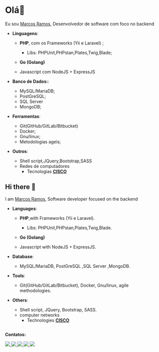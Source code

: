 # Olá👋

Eu sou [Marcos Ramos](https://www.linkedin.com/in/themarcosramos), Desenvolvedor de software com foco no backend

- **Linguagens**: 
  - <strong>PHP</strong>, com os Frameworks (Yii e Laravel) ;
    - Libs: PHPUnit,PHPstan,Plates,Twig,Blade; 

   - <strong>Go (Golang)</strong>

  - Javascript com NodeJS + ExpressJS

- **Banco de Dados:**:
  - MySQL/MariaDB;
  - PostGreSQL;
  - SQL Server
  - MongoDB;

- **Ferramentas**:
  - Git(GitHub/GitLab/Bitbucket)
  - Docker;
  - Gnu/linux;
  - Metodologias ageis;

- **Outros**:
  - Shell script,JQuery,Bootstrap,SASS 
  - Redes de computadores 
    - Tecnologias <strong>  [CISCO](https://www.cisco.com/) </strong>

## Hi there 👋

I am [Marcos Ramos](https://www.linkedin.com/in/themarcosramos), Software developer focused on the backend

- **Languages**: 
  - <strong>PHP</strong>,with Frameworks (Yii e Laravel).
    - Libs: PHPUnit,PHPstan,Plates,Twig,Blade.

   - <strong>Go (Golang)</strong>

  - Javascript  with NodeJS + ExpressJS.

- **Database**:
  - MySQL/MariaDB, PostGreSQL ,SQL Server ,MongoDB.

- **Tools**:
  - Git(GitHub/GitLab/Bitbucket), Docker, Gnu/linux, agile methodologies.

- **Others**:
  - Shell script, JQuery, Bootstrap, SASS. 
  - computer networks
    - Technologies <strong> [CISCO](https://www.cisco.com/) </strong>

##

<p align="left">
<strong>Contatos:</strong>
</p>

<p align="left">
  <a href="https://www.linkedin.com/in/themarcosramos" target="_blank">
    <img src="https://img.shields.io/badge/-LinkedIn-%230077B5?style=for-the-badge&logo=linkedin&logoColor=white" target="_blank">
  </a> 
   <a href="https://twitter.com/themarcosramos_" target="_blank">
    <img src="https://img.shields.io/badge/-twitter-%23000000?style=for-the-badge&logo=x&logoColor=white" target="_blank">
  </a>
  <a href="https://bsky.app/profile/themarcosramos.bsky.social" target="_blank">
    <img src="https://img.shields.io/badge/-bluesky-%230099B6?style=for-the-badge&logo=bluesky&logoColor=white" target="_blank">
  </a>
   <a href="https://www.threads.net/@themarcosramos_" target="_blank">
    <img src="https://img.shields.io/badge/-threads-%23030303?style=for-the-badge&logo=threads&logoColor=white" target="_blank">
  </a>
   <a href="https://discord.com/users/themarcosramos#3550" target="_blank">
    <img src="https://img.shields.io/badge/-discord-%2365B5?style=for-the-badge&logo=discord&logoColor=white" target="_blank">
  </a>
</p>
